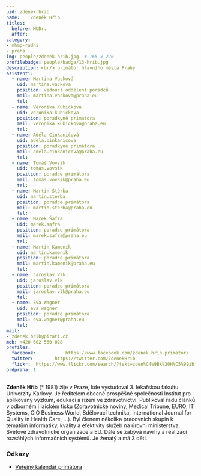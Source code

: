 ```yaml
---
uid: zdenek.hrib
name:    Zdeněk Hřib
titles:
  before: MUDr. 
  after:
category:                 
- mhmp-radni
- praha
img: people/zdenek-hrib.jpg  # 165 x 220
profilebadge: people/badge/13-hrib.jpg
description: <br/> primátor hlavního města Prahy
asistenti:
  - name: Martina Vacková
    uid: martina.vackova
    position: vedoucí oddělení poradců
    mail: martina.vackova@praha.eu
    tel: 
  - name: Veronika Kubičková
    uid: veronika.kubickova
    position: poradkyně primátora
    mail: veronika.kubickova@praha.eu
    tel: 
  - name: Adéla Cinkaničová
    uid: adela.cinkanicova
    position: poradkyně primátora
    mail: adela.cinkanicova@praha.eu
    tel: 
  - name: Tomáš Vovsík
    uid: tomas.vovsik
    position: poradce primátora
    mail: tomas.vovsik@praha.eu
    tel: 
  - name: Martin Štěrba
    uid: martin.sterba
    position: poradce primátora
    mail: martin.sterba@praha.eu
    tel: 
  - name: Marek Šafra
    uid: marek.safra
    position: poradce primátora
    mail: marek.safra@praha.eu
    tel: 
  - name: Martin Kameník
    uid: martin.kamenik
    position: poradce primátora
    mail: martin.kamenik@praha.eu
    tel: 
  - name: Jaroslav Vlk
    uid: jaroslav.vlk
    position: poradce primátora
    mail: jaroslav.vlk@praha.eu
    tel: 
  - name: Eva Wagner
    uid: eva.wagner
    position: poradce primátora
    mail: eva.wagner@praha.eu
    tel: 
mail:
- zdenek.hrib@pirati.cz
mob: +420 602 560 028
profiles:
  facebook: 		  https://www.facebook.com/zdenek.hrib.primator/
  twitter: 		  https://twitter.com/ZdenekHrib
  flickr:  https://www.flickr.com/search/?text=zden%C4%9Bk%20H%C5%99ib   		  
ordpraha: 1
---
```

**Zdeněk Hřib** (\* 1981) žije v Praze, kde vystudoval 3. lékařskou fakultu Univerzity Karlovy. Je ředitelem obecně prospěšné společnosti Institut pro aplikovaný výzkum, edukaci a řízení ve zdravotnictví. Publikoval řadu článků v odborném i laickém tisku (Zdravotnické noviny, Medical Tribune, EURO, IT Systems, CIO Business World, Sdělovací technika, International Journal for Quality in Health Care, …). Byl členem několika pracovních skupin k tématům informatiky, kvality a efektivity služeb na úrovni ministerstva, Světové zdravotnické organizace a EU. Dále se zabývá návrhy a realizací rozsáhlých informačních systémů. Je ženatý a má 3 děti.

### Odkazy 

* [Veřejný kalendář primátora](https://posta16.mepnet.cz/OWA/calendar/b64e9279be6d463fa47eda3a8ad90b25@praha.eu/4bb3b7813d634d4eb7340489c556118811534601839406330643/calendar.html)

